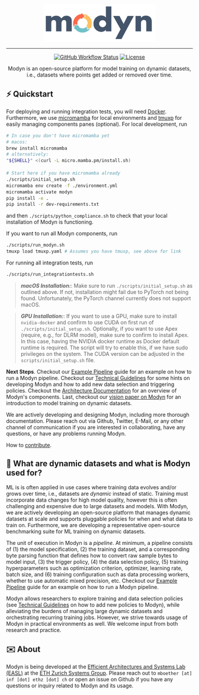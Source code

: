 <div align="center">
<img src="docs/assets/logo.png" height=100 alt="Modyn logo"/>

---

[![GitHub Workflow Status](https://github.com/eth-easl/modyn/actions/workflows/workflow.yaml/badge.svg)](https://github.com/eth-easl/modyn/actions/workflows/workflow.yaml)
[![License](https://img.shields.io/github/license/eth-easl/modyn)](https://img.shields.io/github/license/eth-easl/modyn)

Modyn is an open-source platform for model training on dynamic datasets, i.e., datasets where points get added or removed over time.

</div>


## ⚡️ Quickstart

For deploying and running integration tests, you will need [Docker](https://docs.docker.com/get-docker/).
Furthermore, we use [micromamba](https://mamba.readthedocs.io/en/latest/installation/micromamba-installation.html) for local environments and [tmuxp](https://github.com/tmux-python/tmuxp) for easily managing components panes (optional).
For local development, run
```bash
# In case you don't have micromamba yet
# macos:
brew install micromamba
# alternatively:
"${SHELL}" <(curl -L micro.mamba.pm/install.sh)

# Start here if you have micromamba already
./scripts/initial_setup.sh
micromamba env create -f ./environment.yml
micromamba activate modyn
pip install -e .
pip install -r dev-requirements.txt
```
and then `./scripts/python_compliance.sh` to check that your local installation of Modyn is functioning.

If you want to run all Modyn components, run
```bash
./scripts/run_modyn.sh
tmuxp load tmuxp.yaml # Assumes you have tmuxp, see above for link
```

For running all integration tests, run
```bash
./scripts/run_integrationtests.sh
```

> **_macOS Installation:_**: Make sure to run `./scripts/initial_setup.sh` as outlined above. If not, installation might fail due to PyTorch not being found. Unfortunately, the PyTorch channel currently does not support macOS.

> **_GPU Installation:_**: If you want to use a GPU, make sure to install `nvidia-docker` and confirm to use CUDA on first run of `./scripts/initial_setup.sh`. Optionally, if you want to use Apex (require, e.g., for DLRM model), make sure to confirm to install Apex. In this case, having the NVIDIA docker runtime as Docker default runtime is required. The script will try to enable this, if we have sudo privileges on the system. The CUDA version can be adjusted in the `scripts/initial_setup.sh` file.

**Next Steps**.
Checkout our [Example Pipeline](docs/EXAMPLE.md) guide for an example on how to run a Modyn pipeline.
Checkout our [Technical Guidelines](docs/TECHNICAL.md) for some hints on developing Modyn and how to add new data selection and triggering policies.
Checkout the [Architecture Documentation](docs/ARCHITECTURE.md) for an overview of Modyn's components.
Last, checkout our [vision paper on Modyn](https://anakli.inf.ethz.ch/papers/MLonDynamicData_EuroMLSys23.pdf) for an introduction to model training on dynamic datasets.

We are actively developing and designing Modyn, including more thorough documentation.
Please reach out via Github, Twitter, E-Mail, or any other channel of communication if you are interested in collaborating, have any questions, or have any problems running Modyn.

How to [contribute](docs/CONTRIBUTING.md).

## 🔁 What are dynamic datasets and what is Modyn used for?
ML is is often applied in use cases where training data evolves and/or grows over time, i.e., datasets are _dynamic_ instead of static.
Training must incorporate data changes for high model quality, however this is often challenging and expensive due to large datasets and models.
With Modyn, we are actively developing an open-source platform that manages dynamic datasets at scale and supports pluggable policies for when and what data to train on.
Furthermore, we are developing a representative open-source benchmarking suite for ML training on dynamic datasets.

The unit of execution in Modyn is a _pipeline_.
At minimum, a pipeline consists of (1) the model specification, (2) the training dataset, and a corresponding byte parsing function that defines how to convert raw sample bytes to model input, (3) the trigger policy, (4) the data selection policy, (5) training hyperparameters such as optimization criterion, optimizer, learning rate, batch size, and (6) training configuration such as data processing workers, whether to use automatic mixed precision, etc.
Checkout our [Example Pipeline](docs/EXAMPLE.md) guide for an example on how to run a Modyn pipeline.

Modyn allows researchers to explore training and data selection policies (see [Technical Guidelines](docs/TECHNICAL.md) on how to add new policies to Modyn), while alleviating the burdens of managing large dynamic datasets and orchestrating recurring training jobs.
However, we strive towards usage of Modyn in practical environments as well.
We welcome input from both research and practice.

## ✉️ About
Modyn is being developed at the [Efficient Architectures and Systems Lab (EASL)](https://anakli.inf.ethz.ch/#Group) at the [ETH Zurich Systems Group](https://systems.ethz.ch/).
Please reach out to `mboether [at] inf [­dot] ethz [dot] ch` or open an issue on Github if you have any questions or inquiry related to Modyn and its usage.
